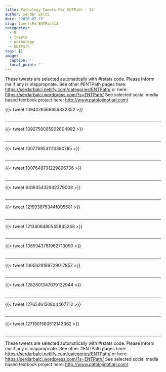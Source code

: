```yaml
---
title: Pathology Tweets For ENTPath - 13
author: Serdar Balci
date: '2020-07-17'
slug: tweetsForENTPath13
categories:
  - R
  - tweets
  - pathology
  - ENTPath
tags: []
image:
  caption: ''
  focal_point: ''
---
```



These tweets are selected automatically with #rstats code. Please inform me if any is inappropriate.
See other #ENTPath pages here: https://serdarbalci.netlify.com/categories/ENTPath/  or here: https://serdarbalci.wordpress.com/?s=ENTPath/ 
See selected social media based textbook project here: http://www.patolojinotlari.com/

{{< tweet 1094026566655332352 >}}
<br>
<br>
<hr>
{{< tweet 1092758065902804992 >}}
<br>
<br>
<hr>
{{< tweet 1007769541110390785 >}}
<br>
<br>
<hr>
{{< tweet 1007648731229896706 >}}
<br>
<br>
<hr>
{{< tweet 941945432942379008 >}}
<br>
<br>
<hr>
{{< tweet 1219938753441095681 >}}
<br>
<br>
<hr>
{{< tweet 1213406480545845248 >}}
<br>
<br>
<hr>
{{< tweet 1065943761962713090 >}}
<br>
<br>
<hr>
{{< tweet 1065629189729017857 >}}
<br>
<br>
<hr>
{{< tweet 1282601347079122944 >}}
<br>
<br>
<hr>
{{< tweet 1276546150804467712 >}}
<br>
<br>
<hr>
{{< tweet 1271901560512143362 >}}
<br>
<br>
<hr>


These tweets are selected automatically with #rstats code. Please inform me if any is inappropriate.
See other #ENTPath pages here: https://serdarbalci.netlify.com/categories/ENTPath/  or here: https://serdarbalci.wordpress.com/?s=ENTPath/ 
See selected social media based textbook project here: http://www.patolojinotlari.com/
